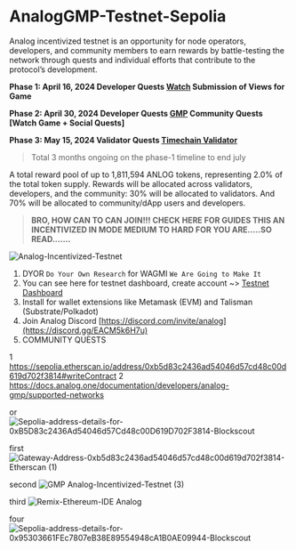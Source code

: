 # AnalogGMP-Testnet-Sepolia
Analog incentivized testnet is an opportunity for node operators, developers, and community members to earn rewards by battle-testing the network through quests and individual efforts that contribute to the protocol’s development.

**Phase 1: April 16, 2024
Developer Quests [Watch](https://testnet.analog.one/#/?signup&referral=04TAWP)
Submission of Views for Game**

**Phase 2: April 30, 2024
Developer Quests [GMP](https://testnet.analog.one/#/?signup&referral=04TAWP)
Community Quests [Watch Game + Social Quests]**

**Phase 3: May 15, 2024
Validator Quests [Timechain Validator](https://testnet.analog.one/#/?signup&referral=04TAWP)**

> Total 3 months ongoing on the phase-1 timeline to end july

A total reward pool of up to 1,811,594 ANLOG tokens, representing 2.0% of the total token supply. Rewards will be allocated across validators, developers, and the community: 30% will be allocated to validators. And 70% will be allocated to community/dApp users and developers.

> **BRO, HOW CAN TO CAN JOIN!!! CHECK HERE FOR GUIDES THIS AN INCENTIVIZED IN MODE MEDIUM TO HARD FOR YOU ARE.....SO READ.......**

![Analog-Incentivized-Testnet](https://cdn.kibrispdr.org/data/1779/gif-secangkir-kopi-9.gif)

1. DYOR `Do Your Own Research` for WAGMI `We Are Going to Make It`
2. You can see here for testnet dashboard, create account ~> [Testnet Dashboard](https://testnet.analog.one/#/?signup&referral=04TAWP)
3. Install for wallet extensions like Metamask (EVM) and Talisman (Substrate/Polkadot)
4. Join Analog Discord [https://discord.com/invite/analog](https://discord.gg/EACM5k6H7u)
4. COMMUNITY QUESTS

1 https://sepolia.etherscan.io/address/0xb5d83c2436ad54046d57cd48c00d619d702f3814#writeContract 
2 https://docs.analog.one/documentation/developers/analog-gmp/supported-networks













or ![Sepolia-address-details-for-0xB5D83c2436Ad54046d57Cd48c00D619D702F3814-Blockscout](https://github.com/arcxteam/AnalogGMP-Testnet-Incentivized-sepolia/assets/33593974/15211232-e202-4543-b4bd-4a8c43d165db)

first ![Gateway-Address-0xb5d83c2436ad54046d57cd48c00d619d702f3814-Etherscan (1)](https://github.com/arcxteam/AnalogGMP-Testnet-Sepolia/assets/33593974/7d13d17e-ae1c-4e73-bb50-402a0f139e45)

second ![GMP Analog-Incentivized-Testnet (3)](https://github.com/arcxteam/AnalogGMP-Testnet-Sepolia/assets/33593974/fe7b4735-154d-4927-8e75-076395c78e51)

third ![Remix-Ethereum-IDE Analog](https://github.com/arcxteam/AnalogGMP-Testnet-Incentivized-sepolia/assets/33593974/b8552088-9e96-4a09-8d70-f73e027a8574)

four ![Sepolia-address-details-for-0x95303661FEc7807eB38E89554948cA1B0AE09944-Blockscout](https://github.com/arcxteam/AnalogGMP-Testnet-Incentivized-sepolia/assets/33593974/87026a85-3c2a-419c-89a9-448c7f22b99a)











